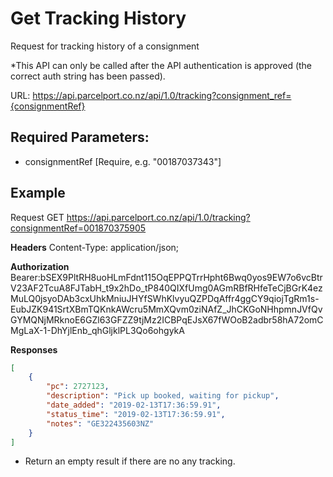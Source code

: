 # Get Tracking History

Request for tracking history of a consignment

*This API can only be called after the API authentication is approved (the correct
auth string has been passed). 

URL: https://api.parcelport.co.nz/api/1.0/tracking?consignment_ref={consignmentRef}

## Required Parameters:
* consignmentRef [Require, e.g. "00187037343"]

## Example
Request
GET https://api.parcelport.co.nz/api/1.0/tracking?consignmentRef=001870375905

**Headers**
Content-Type: application/json;

**Authorization**
Bearer:bSEX9PltRH8uoHLmFdnt115OqEPPQTrrHpht6Bwq0yos9EW7o6vcBtrV23AF2TcuA8FJTabH_t9x2hDo_tP840QIXfUmg0AGmRBfRHfeTeCjBGrK4ezMuLQ0jsyoDAb3cxUhkMniuJHYfSWhKlvyuQZPDqAffr4ggCY9qiojTgRm1s-EubJZK941SrtXBmTQKnkAWcru5MmXQvm0ziNAfZ_JhCKGoNHhpmnJVfQvGYMQNjMRknoE6GZl63GFZZ9tjMz2ICBPqEJsX67fWOoB2adbr58hA72omCMgLaX-1-DhYjlEnb_qhGljklPL3Qo6ohgykA

**Responses**
``` json
[
    {
        "pc": 2727123,
        "description": "Pick up booked, waiting for pickup",
        "date_added": "2019-02-13T17:36:59.91",
        "status_time": "2019-02-13T17:36:59.91",
        "notes": "GE322435603NZ"
    }
]
```
* Return an empty result if there are no any tracking.